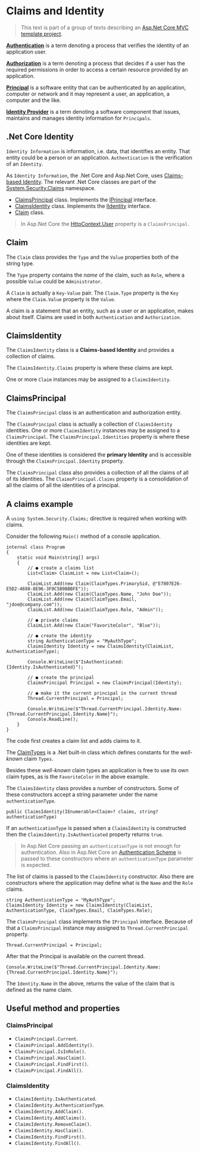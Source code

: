# Claims and Identity

> This text is part of a group of texts describing an [Asp.Net Core MVC template project](ReadMe.md).
 
[**Authentication**](https://en.wikipedia.org/wiki/Authentication) is a term denoting a process that verifies the identity of an application user.

[**Authorization**](https://en.wikipedia.org/wiki/Authorization) is a term denoting a process that decides if a user has the required permissions in order to access a certain resource provided by an application.

[**Principal**](https://en.wikipedia.org/wiki/Principal_(computer_security)) is a software entity that can be authenticated by an application, computer or network and it may represent a user, an application, a computer and the like.

[**Identity Provider**](https://en.wikipedia.org/wiki/Identity_provider) is a term denoting a software component that issues, maintains and manages identity information for `Principals`.

## .Net Core Identity

`Identity Information` is information, i.e. data, that identifies an entity. That entity could be a person or an application. `Authentication` is the verification of an `Identity`.

As `Identity Information`, the .Net Core and Asp.Net Core, uses [Claims-based Identity](https://en.wikipedia.org/wiki/Claims-based_identity). The relevant .Net Core classes are part of the [System.Security.Claims](https://learn.microsoft.com/en-us/dotnet/api/system.security.claims) namespace.

- [ClaimsPrincipal](https://learn.microsoft.com/en-us/dotnet/api/system.security.claims.claimsprincipal) class. Implements the [IPrincipal](https://learn.microsoft.com/en-us/dotnet/api/system.security.principal.iprincipal) interface. 
- [ClaimsIdentity](https://learn.microsoft.com/en-us/dotnet/api/system.security.claims.claimsidentity) class. Implements the [IIdentity](https://learn.microsoft.com/en-us/dotnet/api/system.security.principal.iidentity) interface. 
- [Claim](https://learn.microsoft.com/en-us/dotnet/api/system.security.claims.claim) class.

> In Asp.Net Core the [HttpContext.User](https://learn.microsoft.com/en-us/dotnet/api/microsoft.aspnetcore.http.httpcontext.user) property is a `ClaimsPrincipal`.

## Claim
The `Claim` class provides the `Type` and the `Value` properties both of the string type. 

The `Type` property contains the *name* of the claim, such as `Role`, where a possible `Value` could be `Administrator`.  

A `Claim` is actually a `Key-Value` pair. The `Claim.Type` property is the `Key` where the `Claim.Value` property is the `Value`.

A claim is a statement that an entity, such as a user or an application, makes about itself. Claims are used in both `Authentication` and `Authorization`.

## ClaimsIdentity

The `ClaimsIdentity` class is a **Claims-based Identity** and provides a collection of claims.

The `ClaimsIdentity.Claims` property is where these claims are kept.

One or more `Claim` instances may be assigned to a `ClaimsIdentity`. 

## ClaimsPrincipal

The `ClaimsPrincipal` class is an authentication and authorization entity.

The `ClaimsPrincipal` class is actually a collection of `ClaimsIdentity` identities. One or more `ClaimsIdentity` instances may be assigned to a `ClaimsPrincipal`. The `ClaimsPrincipal.Identities` property is where these identities are kept. 

One of these identities is considered the **primary Identity** and is accessible through the `ClaimsPrincipal.Identity` property.

The `ClaimsPrincipal` class also provides a collection of all the claims of all of its Identities. The `ClaimsPrincipal.Claims` property is a consolidation of all the claims of all the identities of a principal.

## A claims example


A `using System.Security.Claims;` directive is required when working with claims.

Consider the following `Main()` method of a console application.

```
internal class Program
{
    static void Main(string[] args)
    {
        // ● create a claims list
        List<Claim> ClaimList = new List<Claim>();

        ClaimList.Add(new Claim(ClaimTypes.PrimarySid, @"E7807E26-E5D2-4698-8E96-3F0C5B9BBBFE"));
        ClaimList.Add(new Claim(ClaimTypes.Name, "John Doe"));
        ClaimList.Add(new Claim(ClaimTypes.Email, "jdoe@company.com"));
        ClaimList.Add(new Claim(ClaimTypes.Role, "Admin"));

        // ● private claims
        ClaimList.Add(new Claim("FavoriteColor", "Blue"));

        // ● create the identity
        string AuthenticationType = "MyAuthType";
        ClaimsIdentity Identity = new ClaimsIdentity(ClaimList, AuthenticationType);   

        Console.WriteLine($"IsAuthenticated: {Identity.IsAuthenticated}");

        // ● create the principal
        ClaimsPrincipal Principal = new ClaimsPrincipal(Identity);

        // ● make it the current principal in the current thread
        Thread.CurrentPrincipal = Principal;

        Console.WriteLine($"Thread.CurrentPrincipal.Identity.Name: {Thread.CurrentPrincipal.Identity.Name}");
        Console.ReadLine();
    }
}
```
The code first creates a claim list and adds claims to it.

The [ClaimTypes](https://learn.microsoft.com/en-us/dotnet/api/system.security.claims.claimtypes) is a .Net built-in class which defines constants for the *well-known* claim `Types`. 

Besides these *well-known* claim types an application is free to use its own claim types, as is the `FavoriteColor` in the above example.

The `ClaimsIdentity` class provides a number of constructors. Some of these constructors accept a string parameter under the name `authenticationType`.

```
public ClaimsIdentity(IEnumerable<Claim>? claims, string? authenticationType)
```

If an `authenticationType` is passed when a `ClaimsIdentity` is constructed then the `ClaimsIdentity.IsAuthenticated` property returns `true`. 

> In Asp.Net Core passing an `authenticationType` is not enough for authentication. Also in Asp.Net Core an [Authentication Scheme](https://learn.microsoft.com/en-us/aspnet/core/security/authentication/#authentication-scheme) is passed to these constructors where an `authenticationType` parameter is expected.

The list of claims is passed to the `ClaimsIdentity` constructor. Also there are constructors where the application may define what is the `Name` and the `Role` claims.

```
string AuthenticationType = "MyAuthType";
ClaimsIdentity Identity = new ClaimsIdentity(ClaimList, AuthenticationType, ClaimTypes.Email, ClaimTypes.Role);  
```

The `ClaimsPrincipal` class implements the `IPrincipal` interface. Because of that a `ClaimsPrincipal` instance may assigned to `Thread.CurrentPrincipal` property.

```
Thread.CurrentPrincipal = Principal;
```

After that the Principal is available on the current thread.

```
Console.WriteLine($"Thread.CurrentPrincipal.Identity.Name: {Thread.CurrentPrincipal.Identity.Name}");
```

The `Identity.Name` in the above, returns the value of the claim that is defined as the name claim.

## Useful method and properties

### ClaimsPrincipal
- `ClaimsPrincipal.Current`.
- `ClaimsPrincipal.AddIdentity()`.
- `ClaimsPrincipal.IsInRole()`. 
- `ClaimsPrincipal.HasClaim()`. 
- `ClaimsPrincipal.FindFirst()`. 
- `ClaimsPrincipal.FindAll()`. 

### ClaimsIdentity
- `ClaimsIdentity.IsAuthenticated`.
- `ClaimsIdentity.AuthenticationType`.
- `ClaimsIdentity.AddClaim()`.
- `ClaimsIdentity.AddClaims()`.
- `ClaimsIdentity.RemoveClaim()`.
- `ClaimsIdentity.HasClaim()`. 
- `ClaimsIdentity.FindFirst()`. 
- `ClaimsIdentity.FindAll()`. 

 


